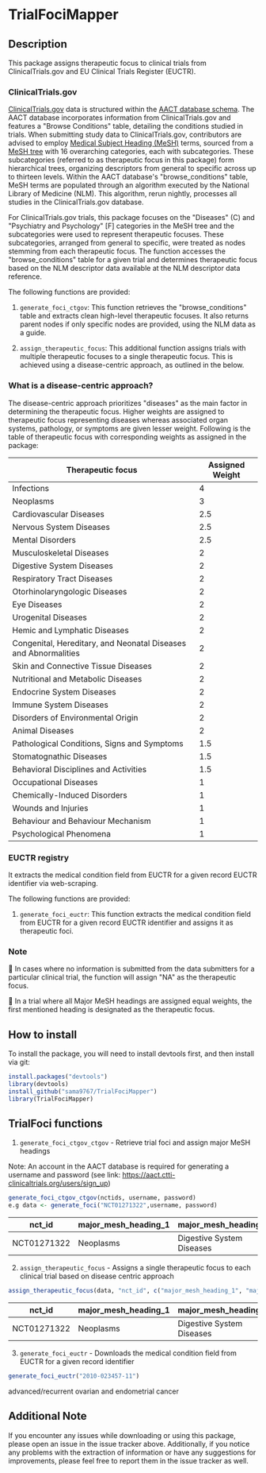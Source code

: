 # TrialFociMapper

## Description
This package assigns therapeutic focus to clinical trials from ClinicalTrials.gov and EU Clinical Trials Register (EUCTR).

### ClinicalTrials.gov
[ClinicalTrials.gov](https://classic.clinicaltrials.gov/) data is structured within the [AACT database schema](https://aact.ctti-clinicaltrials.org/). The AACT database incorporates information from ClinicalTrials.gov and features a "Browse Conditions" table, detailing the conditions studied in trials. When submitting study data to ClinicalTrials.gov, contributors are advised to employ [Medical Subject Heading (MeSH)](https://www.nlm.nih.gov/databases/download/mesh.html) terms, sourced from a [MeSH tree](https://meshb.nlm.nih.gov/treeView) with 16 overarching categories, each with subcategories. These subcategories (referred to as therapeutic focus in this package) form hierarchical trees, organizing descriptors from general to specific across up to thirteen levels.
Within the AACT database's "browse_conditions" table, MeSH terms are populated through an algorithm executed by the National Library of Medicine (NLM). This algorithm, rerun nightly, processes all studies in the ClinicalTrials.gov database. 

For ClinicalTrials.gov trials, this package focuses on the "Diseases" (C) and "Psychiatry and Psychology" [F] categories in the MeSH tree and the subcategories were used to represent therapeutic focuses. These subcategories, arranged from general to specific, were treated as nodes stemming from each therapeutic focus.  The function accesses the "browse_conditions" table for a given trial and determines therapeutic focus based on the NLM descriptor data available at the NLM descriptor data reference.

The following functions are provided:
1. `generate_foci_ctgov`: This function retrieves the "browse_conditions" table and extracts clean high-level therapeutic focuses. It also returns parent nodes if only specific nodes are provided, using the NLM data as a guide.

2. `assign_therapeutic_focus`: This additional function assigns trials with multiple therapeutic focuses to a single therapeutic focus. This is achieved using a disease-centric approach, as outlined in the below.

### What is a disease-centric approach?
The disease-centric approach prioritizes "diseases" as the main factor in determining the therapeutic focus. Higher weights are assigned to therapeutic focus representing diseases whereas associated organ systems, pathology, 
or symptoms are given lesser weight. Following is the table of therapeutic focus with corresponding weights as assigned in the package:

 | Therapeutic focus | Assigned Weight |
 |-----|------|
 |Infections| 4|
 |Neoplasms| 3|
 |Cardiovascular Diseases| 2.5|
 |Nervous System Diseases| 2.5|
 |Mental Disorders|2.5|
 |Musculoskeletal Diseases|2|
 |Digestive System Diseases|2|
 |Respiratory Tract Diseases|2|
 |Otorhinolaryngologic Diseases|2|
 |Eye Diseases|2|
 |Urogenital Diseases|2|
 |Hemic and Lymphatic Diseases|2|
 |Congenital, Hereditary, and Neonatal Diseases and Abnormalities|2|
 |Skin and Connective Tissue Diseases|2|
 |Nutritional and Metabolic Diseases|2|
 |Endocrine System Diseases|2|
 |Immune System Diseases|2|
 |Disorders of Environmental Origin|2|
 |Animal Diseases|2|
 |Pathological Conditions, Signs and Symptoms|1.5|
 |Stomatognathic Diseases|1.5|
  |Behavioral Disciplines and Activities|1.5|
 |Occupational Diseases|1|
 |Chemically-Induced Disorders|1|
 |Wounds and Injuries |1|
 |Behaviour and Behaviour Mechanism|1|
 |Psychological Phenomena|1|
 
### EUCTR registry
It extracts the medical condition field from EUCTR for a given record EUCTR identifier via web-scraping.

The following functions are provided:
1. `generate_foci_euctr`: This function extracts the medical condition field from EUCTR for a given record EUCTR identifier and assigns it as therapeutic foci.


### Note
🔺 In cases where no information is submitted from the data submitters for a particular clinical trial, the function will assign "NA" as the therapeutic focus.

🔺 In a trial where all Major MeSH headings are assigned equal weights, the first mentioned heading is designated as the therapeutic focus.

## How to install
To install the package, you will need to install devtools first, and then install via git:
```R
install.packages("devtools")
library(devtools)
install_github("sama9767/TrialFociMapper")
library(TrialFociMapper)
````

## TrialFoci functions
1. `generate_foci_ctgov_ctgov` -  Retrieve trial foci and assign major MeSH headings

Note: An account in the AACT database is required for generating a username and password (see link: https://aact.ctti-clinicaltrials.org/users/sign_up)
```R
generate_foci_ctgov_ctgov(nctids, username, password)
e.g data <- generate_foci("NCT01271322",username, password)
````

|  nct_id | major_mesh_heading_1   |   major_mesh_heading_2 | major_mesh_heading_3| major_mesh_heading_4|
|---------|-----------|---------|-----|------------|
|   NCT01271322  |     Neoplasms         | Digestive System Diseases | NA |NA|

2. `assign_therapeutic_focus` - Assigns a single therapeutic focus to each clinical trial based on disease centric approach
```R
assign_therapeutic_focus(data, "nct_id", c("major_mesh_heading_1", "major_mesh_heading_2",  "major_mesh_heading_3", "major_mesh_heading_4"))
`````
|  nct_id | major_mesh_heading_1   |   major_mesh_heading_2 | major_mesh_heading_3| major_mesh_heading_4| therapeutic_focus|
|---------|-----------|---------|-----|------------|----|
|   NCT01271322  |     Neoplasms         | Digestive System Diseases | NA |NA| Neoplasm|

3. `generate_foci_euctr` - Downloads the medical condition field from EUCTR for a given record identifier
```R
generate_foci_euctr("2010-023457-11")
`````
advanced/recurrent ovarian and endometrial cancer

## Additional Note
If you encounter any issues while downloading or using this package, please open an issue in the issue tracker above. Additionally, if you notice any problems with the extraction of information or have any suggestions for improvements, please feel free to report them in the issue tracker as well. 


